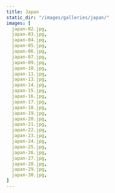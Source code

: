```yaml
---
title: Japan
static_dir: "/images/galleries/japan/"
images: [
  japan-02.jpg,
  japan-03.jpg,
  japan-04.jpg,
  japan-05.jpg,
  japan-06.jpg,
  japan-07.jpg,
  japan-09.jpg,
  japan-10.jpg,
  japan-11.jpg,
  japan-13.jpg,
  japan-14.jpg,
  japan-15.jpg,
  japan-16.jpg,
  japan-17.jpg,
  japan-18.jpg,
  japan-19.jpg,
  japan-20.jpg,
  japan-21.jpg,
  japan-22.jpg,
  japan-23.jpg,
  japan-24.jpg,
  japan-25.jpg,
  japan-26.jpg,
  japan-27.jpg,
  japan-28.jpg,
  japan-29.jpg,
  japan-30.jpg,
]
---
```

